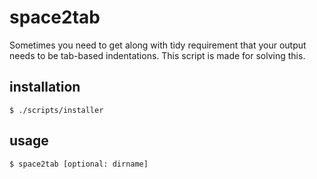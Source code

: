 # space2tab

Sometimes you need to get along with tidy requirement that your output needs to be tab-based indentations.
This script is made for solving this.

## installation

```
$ ./scripts/installer
```

## usage

```
$ space2tab [optional: dirname]
```
